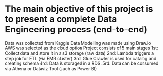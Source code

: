# The main objective of this project is to present a complete Data Engineering process (end-to-end)
Data was collected from Kaggle
Data Modelling was made using Draw.io
AWS was selected as the cloud option
Project consists of 5 main stages
1st: Collect data and store it in a s3 storage (raw data)
2nd: Lambda triggers a step job for ETL (via EMR cluster)
3rd: Glue Crawler is used for catalog and creating schema
4rd: Data is storaged in a RDS.
5rd: Data can be consumed via Athena or Dataviz Tool (such as Power BI)
